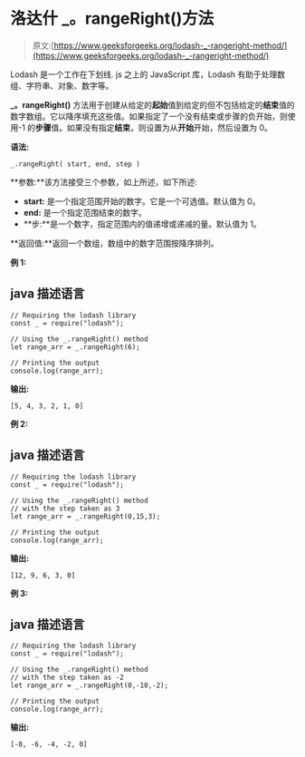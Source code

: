 # 洛达什 _。rangeRight()方法

> 原文:[https://www.geeksforgeeks.org/lodash-_-rangeright-method/](https://www.geeksforgeeks.org/lodash-_-rangeright-method/)

Lodash 是一个工作在下划线. js 之上的 JavaScript 库，Lodash 有助于处理数组、字符串、对象、数字等。

**_。rangeRight()** 方法用于创建从给定的**起始**值到给定的但不包括给定的**结束**值的数字数组。它以降序填充这些值。如果指定了一个没有结束或步骤的负开始，则使用-1 的**步骤**值。如果没有指定**结束**，则设置为从**开始**开始，然后设置为 0。

**语法:**

```
_.rangeRight( start, end, step )
```

**参数:**该方法接受三个参数，如上所述，如下所述:

*   **start:** 是一个指定范围开始的数字。它是一个可选值。默认值为 0。
*   **end:** 是一个指定范围结束的数字。
*   **步:**是一个数字，指定范围内的值递增或递减的量。默认值为 1。

**返回值:**返回一个数组，数组中的数字范围按降序排列。

**例 1:**

## java 描述语言

```
// Requiring the lodash library  
const _ = require("lodash");            

// Using the _.rangeRight() method 
let range_arr = _.rangeRight(6); 

// Printing the output  
console.log(range_arr);
```

**输出:**

```
[5, 4, 3, 2, 1, 0]

```

**例 2:**

## java 描述语言

```
// Requiring the lodash library  
const _ = require("lodash");            

// Using the _.rangeRight() method
// with the step taken as 3
let range_arr = _.rangeRight(0,15,3); 

// Printing the output  
console.log(range_arr);
```

**输出:**

```
[12, 9, 6, 3, 0]

```

**例 3:**

## java 描述语言

```
// Requiring the lodash library  
const _ = require("lodash");            

// Using the _.rangeRight() method
// with the step taken as -2
let range_arr = _.rangeRight(0,-10,-2); 

// Printing the output  
console.log(range_arr);
```

**输出:**

```
[-8, -6, -4, -2, 0]

```